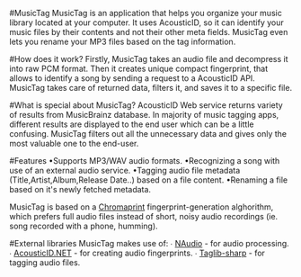 #MusicTag
MusicTag is an application that helps you organize your music library located at your computer. It uses AcousticID, so it can identify your music files by their contents and not their other meta fields. MusicTag even lets you rename your MP3 files based on the tag information.

#How does it work?
Firstly, MusicTag takes an audio file and decompress it into raw PCM format. Then it creates unique compact fingerprint, that allows to identify a song by sending a request to a AcousticID API. MusicTag takes care of returned data, filters it, and saves it to a specific file.

#What is special about MusicTag?
AcousticID Web service returns variety of results from MusicBrainz database. In majority of music tagging apps, different results are displayed to the end user which can be a little confusing. MusicTag filters out all the unnecessary data and gives only the most valuable one to the end-user.

#Features
•Supports MP3/WAV audio formats.
•Recognizing a song with use of an external audio service.
•Tagging audio file metadata (Title,Artist,Album,Release Date..) based on a file content.
•Renaming a file based on it's newly fetched metadata.

MusicTag is based on a [Chromaprint](https://github.com/acoustid/chromaprint) fingerprint-generation alghorithm, which prefers full audio files instead of short, noisy audio recordings (ie. song recorded with a phone, humming).

#External libraries
MusicTag makes use of:
∙ [NAudio](https://github.com/naudio/NAudio) - for audio processing.
∙ [AcousticID.NET](https://github.com/wo80/AcoustID.NET) - for creating audio fingerprints.
∙ [Taglib-sharp](https://github.com/mono/taglib-sharp) - for tagging audio files.

